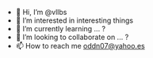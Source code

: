 - 👋 Hi, I’m @vllbs
- 👀 I’m interested in interesting things
- 🌱 I’m currently learning ... ?
- 💞️ I’m looking to collaborate on ... ?
- 📫 How to reach me oddn07@yahoo.es

<!---
vllbs/vllbs is a ✨ special ✨ repository because its `README.md` (this file) appears on your GitHub profile.
You can click the Preview link to take a look at your changes.
--->
